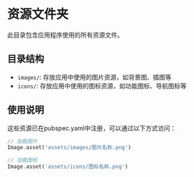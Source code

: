 # 资源文件夹

此目录包含应用程序使用的所有资源文件。

## 目录结构

- `images/`: 存放应用中使用的图片资源，如背景图、插图等
- `icons/`: 存放应用中使用的图标资源，如功能图标、导航图标等

## 使用说明

这些资源已在pubspec.yaml中注册，可以通过以下方式访问：

```dart
// 加载图片
Image.asset('assets/images/图片名称.png')

// 加载图标
Image.asset('assets/icons/图标名称.png')
```